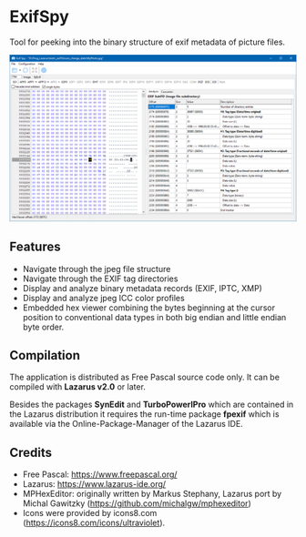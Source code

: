 # ExifSpy
Tool for peeking into the binary structure of exif metadata of picture files.

![Screenshot](screenshots/exifspy_v0.2.0.png)

## Features

* Navigate through the jpeg file structure
* Navigate through the EXIF tag directories
* Display and analyze binary metadata records (EXIF, IPTC, XMP)
* Display and analyze jpeg ICC color profiles
* Embedded hex viewer combining the bytes beginning at the cursor position to conventional data types in both big endian and little endian byte order.

## Compilation

The application is distributed as Free Pascal source code only. It can be compiled with <b>Lazarus v2.0</b> or later.

Besides the packages <b>SynEdit</b> and <b>TurboPowerIPro</b> which are contained in the Lazarus distribution it requires the run-time package <b>fpexif</b> which is available via the Online-Package-Manager of the Lazarus IDE.

## Credits

- Free Pascal: https://www.freepascal.org/
- Lazarus: https://www.lazarus-ide.org/
- MPHexEditor: originally written by Markus Stephany, Lazarus port by Michal Gawitzky (https://github.com/michalgw/mphexeditor)
- Icons were provided by icons8.com (https://icons8.com/icons/ultraviolet).
